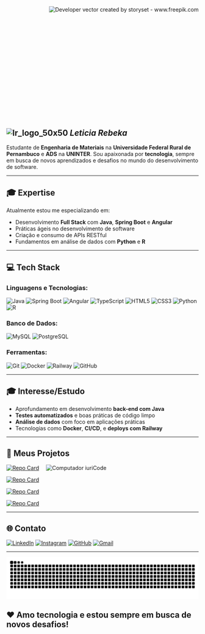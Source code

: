 <img align="right" alt="Developer vector created by storyset - www.freepik.com" height="320" src="https://user-images.githubusercontent.com/97471199/230774187-e482399b-492c-4c17-a831-0314bf90526e.png">


## ![lr_logo_50x50](https://github.com/user-attachments/assets/e39da5bd-2043-47ac-9e8b-a9c091176390) *Leticia Rebeka*

Estudante de **Engenharia de Materiais** na **Universidade Federal Rural de Pernambuco** e **ADS** na **UNINTER**. Sou apaixonada por **tecnologia**, sempre em busca de novos aprendizados e desafios no mundo do desenvolvimento de software.

---

## 🎓 Expertise

Atualmente estou me especializando em:

- Desenvolvimento **Full Stack** com **Java**, **Spring Boot** e **Angular**
- Práticas ágeis no desenvolvimento de software
- Criação e consumo de APIs RESTful
- Fundamentos em análise de dados com **Python** e **R**

---

## 💻 Tech Stack

###  Linguagens e Tecnologias:
![Java](https://img.shields.io/badge/-Java-000?logo=java&logoColor=fff)
![Spring Boot](https://img.shields.io/badge/-Spring%20Boot-000?logo=springboot&logoColor=FF00F6)
![Angular](https://img.shields.io/badge/-Angular-000?logo=angular&logoColor=FF00F6)
![TypeScript](https://img.shields.io/badge/-TypeScript-000?logo=typescript&logoColor=FF00F6)
![HTML5](https://img.shields.io/badge/-HTML5-000?logo=html5&logoColor=FF00F6)
![CSS3](https://img.shields.io/badge/-CSS3-000?logo=css3&logoColor=FF00F6)
![Python](https://img.shields.io/badge/-Python-000?logo=python&logoColor=FF00F6)
![R](https://img.shields.io/badge/-R-000?logo=r&logoColor=FF00F6)

###  Banco de Dados:
![MySQL](https://img.shields.io/badge/-MySQL-000?logo=mysql&logoColor=FF00F6)
![PostgreSQL](https://img.shields.io/badge/-PostgreSQL-000?logo=postgresql&logoColor=FF00F6)

###  Ferramentas:
![Git](https://img.shields.io/badge/-Git-000?logo=git&logoColor=FF00F6)
![Docker](https://img.shields.io/badge/-Docker-000?logo=docker&logoColor=FF00F6)
![Railway](https://img.shields.io/badge/-Railway-000000?logo=railway&logoColor=FF00F6)
![GitHub](https://img.shields.io/badge/-GitHub-000?logo=github&logoColor=FF00F6)

---

## 🎓 Interesse/Estudo

- Aprofundamento em desenvolvimento **back-end com Java**
- **Testes automatizados** e boas práticas de código limpo
- **Análise de dados** com foco em aplicações práticas
- Tecnologias como **Docker**, **CI/CD**, e **deploys com Railway**

---

## 💼 Meus Projetos
[![Repo Card](https://github-readme-stats.vercel.app/api/pin/?username=Leticinha007&repo=Instagram-clone&bg_color=000&border_color=fff&show_icons=true&icon_color=000&title_color=FF00F6&text_color=FFF)](https://github.com/Leticinha007/Instagram-clone)
<img src="https://raw.githubusercontent.com/MicaelliMedeiros/micaellimedeiros/master/image/computer-illustration.png" min-width="400px" max-width="400px" width="400px" align="right" alt="Computador iuriCode">

[![Repo Card](https://github-readme-stats.vercel.app/api/pin/?username=Leticinha007&repo=Gerenciador-de-Tarefas&bg_color=000&border_color=ff&show_icons=true&icon_color=000&title_color=FF00F6&text_color=fff)](https://github.com/Leticinha007/Gerenciador-de-Tarefas)

[![Repo Card](https://github-readme-stats.vercel.app/api/pin/?username=Leticinha007&repo=dio-lab-open-source&bg_color=000&border_color=fff&show_icons=true&icon_color=000&title_color=FF00F6&text_color=fff)](https://github.com/Leticinha007/dio-lab-open-source)

[![Repo Card](https://github-readme-stats.vercel.app/api/pin/?username=Leticinha007&repo=letbank&bg_color=000&border_color=fff&show_icons=true&icon_color=000&title_color=FF00F6&text_color=fff)](https://github.com/Leticinha007/letbank) 

---

## 🌐 Contato

[![LinkedIn](https://img.shields.io/badge/-LinkedIn-000?style=for-the-badge&logo=linkedin&logoColor=FF00F6&color:FFF)](https://www.linkedin.com/in/leticiarebeka/)
[![Instagram](https://img.shields.io/badge/-Instagram-000?style=for-the-badge&logo=instagram&logoColor=FF00F6&color:FFF)](https://www.instagram.com/leticiarebeka_/)
[![GitHub](https://img.shields.io/badge/GitHub-000?style=for-the-badge&logo=github&logoColor=FF00F6&color:FFF)](https://github.com/Leticinha007)
[![Gmail](https://img.shields.io/badge/Gmail-000?style=for-the-badge&logo=gmail&logoColor=FF00F6&color:FFF)](mailto:leticiarebekaf1@gmail.com)

---


<picture align="center">
  <source media="(prefers-color-scheme: dark)" srcset="https://raw.githubusercontent.com/Leticinha007/Leticinha007/output/github-contribution-grid-snake-dark.svg">
  <source media="(prefers-color-scheme: light)" srcset="https://raw.githubusercontent.com/Leticinha007/Leticinha007/output/github-contribution-grid-snake-dark.svg">
  <img align="center" alt="github contribution grid snake animation" src="https://raw.githubusercontent.com/Leticinha007/Leticinha007/output/github-contribution-grid-snake.svg">
</picture>

## ❤ Amo tecnologia e estou sempre em busca de novos desafios!



